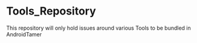 # Tools_Repository
This repository will only hold issues around various Tools to be bundled in AndroidTamer
